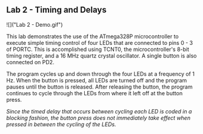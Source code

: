 ## Lab 2 - Timing and Delays

![]("Lab 2 - Demo.gif")

This lab demonstrates the use of the ATmega328P microcontroller to execute simple timing control of four LEDs that are connected to pins 0 - 3 of PORTC. This is accomplished using TCNT0, the microcontroller's 8-bit timing register, and a 16 MHz quartz crystal oscillator. A single button is also connected on PD2.

The program cycles up and down through the four LEDs at a frequency of 1 Hz. When the button is pressed, all LEDs are turned off and the program pauses until the button is released. After releasing the button, the program continues to cycle through the LEDs from where it left off at the button press. 

*Since the timed delay that occurs between cycling each LED is coded in a blocking fashion, the button press does not immediately take effect when pressed in between the cycling of the LEDs.*
